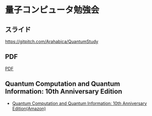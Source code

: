# 量子コンピュータ勉強会

## スライド

https://gitpitch.com/Arahabica/QuantumStudy

## PDF

[PDF](https://github.com/Arahabica/QuantumStudy/raw/master/QuantumStudy.pdf)

## Quantum Computation and Quantum Information: 10th Anniversary Edition

* [Quantum Computation and Quantum Information: 10th Anniversary Edition(Amazon)](https://www.amazon.co.jp/gp/product/1107002176/ref=as_li_tl?ie=UTF8&camp=247&creative=1211&creativeASIN=1107002176&linkCode=as2&tag=arahabica-22&linkId=8b38c7f0e8f099c9f78e7778cee453e3)

